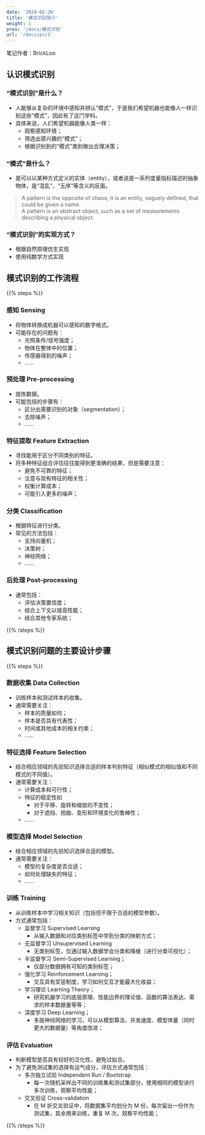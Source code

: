 ```yaml
---
date: '2024-02-26'
title: '模式识别简介'
weight: 1
prev: '/docs/模式识别'
url: '/docs/pr/1'
---
```


笔记作者：BrickLoo

## 认识模式识别

### “模式识别”是什么？

- 人能够从复杂的环境中感知并辨认“模式”，于是我们希望机器也能像人一样识别这些“模式”，因此有了这门学科。
- 具体来说，人们希望机器能像人类一样：
  - 观察感知环境；
  - 筛选出感兴趣的“模式”；
  - 根据识别到的“模式”类别做出合理决策；

### “模式”是什么？

- 是可以以某种方式定义的实体（entity），或者说是一系列度量指标描述的抽象物体，是“混乱”、“无序”等含义的反面。

> A pattern is the opposite of chaos; it is an entity, vaguely defined, that could be given a name.  
> A pattern is an abstract object, such as a set of measurements describing a physical object.  

### “模式识别”的实现方式？

- 根据自然原理仿生实现
- 使用纯数学方式实现

## 模式识别的工作流程

{{% steps %}}

### 感知 Sensing

- 将物体转换成机器可以感知的数字格式。
- 可能存在的问题有：  
  - 光照条件/信号强度；
  - 物体在整体中的位置；
  - 传感器得到的噪声；
  - ……

### 预处理 Pre-processing

- 提炼数据。
- 可能包括的步骤有：
  - 区分出需要识别的对象（segmentation）；
  - 去除噪声；
  - ……

### 特征提取 Feature Extraction

- 寻找能用于区分不同类别的特征。
- 将多种特征组合评估往往能得到更准确的结果，但是需要注意：
  - 避免不可靠的特征；
  - 注意与现有特征的相关性；
  - 权衡计算成本；
  - 可能引入更多的噪声；

### 分类 Classification

- 根据特征进行分类。
- 常见的方法包括：
  - 支持向量机；
  - 决策树；
  - 神经网络；
  - ……

### 后处理 Post-processing

- 通常包括：
  - 评估决策置信度；
  - 结合上下文以提高性能；
  - 结合其他专家系统；

{{% /steps %}}

## 模式识别问题的主要设计步骤

{{% steps %}}

### 数据收集 Data Collection

- 训练样本和测试样本的收集。
- 通常需要关注：  
  - 样本的质量如何；
  - 样本是否具有代表性；
  - 时间或其他成本的相关约束；
  - ……

### 特征选择 Feature Selection

- 结合相应领域的先验知识选择合适的样本判别特征（相似模式的相似值和不同模式的不同值）。
- 通常需要关注：
  - 计算成本和可行性；
  - 特征的稳定性如
    - 对于平移、旋转和缩放的不变性；
    - 对于遮挡、扭曲、变形和环境变化的鲁棒性；
  - ……

### 模型选择 Model Selection

- 结合相应领域的先验知识选择合适的模型。
- 通常需要关注：
  - 模型的复杂度是否合适；
  - 如何处理缺失的特征；
  - ……

### 训练 Training

- 从训练样本中学习相关知识（包括但不限于合适的模型参数）。
- 方式通常包括：
  - 监督学习 Supervised Learning
    - 从输入数据和对应类别标签中学到分类的映射方式；
  - 无监督学习 Unsupervised Learning
    - 无类别标签，仅通过输入数据学会分类和降维（进行分类可视化）；
  - 半监督学习 Semi-Supervised Learning；
    - 仅部分数据拥有可知的类别标签；
  - 强化学习 Reinforcement Learning；
    - 交互具有奖惩制度，学习如何交互才能最大化收益；
  - 学习理论 Learning Theory；
    - 研究机器学习的底层原理、性能边界的理论值、函数的算法表达、需求的样本数据量等等；
  - 深度学习 Deep Learning；
    - 多层神经网络的学习，可以从模型算法、并发速度、模型体量（同时更大的数据量）等角度改进；

### 评估 Evaluation

- 判断模型是否具有较好的泛化性，避免过拟合。
- 为了避免测试集的选择有运气成分，评估方式通常包括：
  - 多次独立试验 Independent Run / Bootstrap
    - 每一次随机采样出不同的训练集和测试集部分，使用相同的模型进行多次训练，观察平均性能；
  - 交叉验证 Cross-validation
    - 在 M 折交叉验证中，将数据集平均划分为 M 份，每次留出一份作为测试集，其余用来训练，重复 M 次，观察平均性能；

{{% /steps %}}